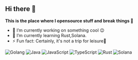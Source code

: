 ## Hi there 👋

**This is the place where I opensource stuff and break things 🤣**
- 🔭  I’m currently working on something cool 😉
- 🌱  I’m currently learning Rust,Solana.
- ⚡  Fun fact: Certainly, it's not a trip for leisure🤣


<div display="flex">
  <img src="https://img.shields.io/badge/golang-%2300ADD8.svg?style=for-the-badge&logo=go&logoColor=white" alt="Golang"/>
  <img src="https://img.shields.io/badge/java-%23ED8B00.svg?style=for-the-badge&logo=java&logoColor=white" alt="Java"/>
  <img src="https://img.shields.io/badge/javascript-%23F7DF1E.svg?style=for-the-badge&logo=javascript&logoColor=black" alt="JavaScript"/>
  <img src="https://img.shields.io/badge/typescript-%23007ACC.svg?style=for-the-badge&logo=typescript&logoColor=white" alt="TypeScript"/>
  <img src="https://img.shields.io/badge/rust-%23000000.svg?style=for-the-badge&logo=rust&logoColor=white" alt="Rust"/>
  <img src="https://img.shields.io/badge/solana-%23000000.svg?style=for-the-badge&logo=solana&logoColor=00FFA3" alt="Solana"/>
</div>

